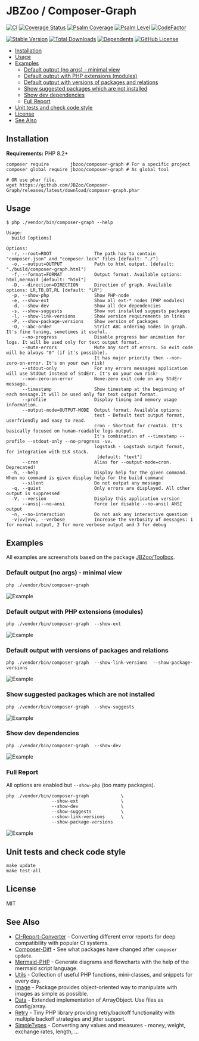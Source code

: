 # JBZoo / Composer-Graph

[![CI](https://github.com/JBZoo/Composer-Graph/actions/workflows/main.yml/badge.svg?branch=master)](https://github.com/JBZoo/Composer-Graph/actions/workflows/main.yml?query=branch%3Amaster)
[![Coverage Status](https://coveralls.io/repos/github/JBZoo/Composer-Graph/badge.svg?branch=master)](https://coveralls.io/github/JBZoo/Composer-Graph?branch=master)
[![Psalm Coverage](https://shepherd.dev/github/JBZoo/Composer-Graph/coverage.svg)](https://shepherd.dev/github/JBZoo/Composer-Graph)
[![Psalm Level](https://shepherd.dev/github/JBZoo/Composer-Graph/level.svg)](https://shepherd.dev/github/JBZoo/Composer-Graph)
[![CodeFactor](https://www.codefactor.io/repository/github/jbzoo/composer-graph/badge)](https://www.codefactor.io/repository/github/jbzoo/composer-graph/issues)

[![Stable Version](https://poser.pugx.org/jbzoo/composer-graph/version)](https://packagist.org/packages/jbzoo/composer-graph/)
[![Total Downloads](https://poser.pugx.org/jbzoo/composer-graph/downloads)](https://packagist.org/packages/jbzoo/composer-graph/stats)
[![Dependents](https://poser.pugx.org/jbzoo/composer-graph/dependents)](https://packagist.org/packages/jbzoo/composer-graph/dependents?order_by=downloads)
[![GitHub License](https://img.shields.io/github/license/jbzoo/composer-graph)](https://github.com/JBZoo/Composer-Graph/blob/master/LICENSE)


<!--ts-->
   * [Installation](#installation)
   * [Usage](#usage)
   * [Examples](#examples)
      * [Default output (no args) - minimal view](#default-output-no-args---minimal-view)
      * [Default output with PHP extensions (modules)](#default-output-with-php-extensions-modules)
      * [Default output with versions of packages and relations](#default-output-with-versions-of-packages-and-relations)
      * [Show suggested packages which are not installed](#show-suggested-packages-which-are-not-installed)
      * [Show dev dependencies](#show-dev-dependencies)
      * [Full Report](#full-report)
   * [Unit tests and check code style](#unit-tests-and-check-code-style)
   * [License](#license)
   * [See Also](#see-also)
<!--te-->

## Installation

**Requirements:** PHP 8.2+

```shell
composer require        jbzoo/composer-graph # For a specific project
composer global require jbzoo/composer-graph # As global tool

# OR use phar file.
wget https://github.com/JBZoo/Composer-Graph/releases/latest/download/composer-graph.phar
```


## Usage

```
$ php ./vendor/bin/composer-graph --help

Usage:
  build [options]

Options:
  -r, --root=ROOT                The path has to contain "composer.json" and "composer.lock" files [default: "./"]
  -o, --output=OUTPUT            Path to html output. [default: "./build/composer-graph.html"]
  -f, --format=FORMAT            Output format. Available options: html,mermaid [default: "html"]
  -D, --direction=DIRECTION      Direction of graph. Available options: LR,TB,BT,RL [default: "LR"]
  -p, --show-php                 Show PHP-node
  -e, --show-ext                 Show all ext-* nodes (PHP modules)
  -d, --show-dev                 Show all dev dependencies
  -s, --show-suggests            Show not installed suggests packages
  -l, --show-link-versions       Show version requirements in links
  -P, --show-package-versions    Show version of packages
  -O, --abc-order                Strict ABC ordering nodes in graph. It's fine tuning, sometimes it useful.
      --no-progress              Disable progress bar animation for logs. It will be used only for text output format.
      --mute-errors              Mute any sort of errors. So exit code will be always "0" (if it's possible).
                                 It has major priority then --non-zero-on-error. It's on your own risk!
      --stdout-only              For any errors messages application will use StdOut instead of StdErr. It's on your own risk!
      --non-zero-on-error        None-zero exit code on any StdErr message.
      --timestamp                Show timestamp at the beginning of each message.It will be used only for text output format.
      --profile                  Display timing and memory usage information.
      --output-mode=OUTPUT-MODE  Output format. Available options:
                                 text - Default text output format, userfriendly and easy to read.
                                 cron - Shortcut for crontab. It's basically focused on human-readable logs output.
                                 It's combination of --timestamp --profile --stdout-only --no-progress -vv.
                                 logstash - Logstash output format, for integration with ELK stack.
                                  [default: "text"]
      --cron                     Alias for --output-mode=cron. Deprecated!
  -h, --help                     Display help for the given command. When no command is given display help for the build command
      --silent                   Do not output any message
  -q, --quiet                    Only errors are displayed. All other output is suppressed
  -V, --version                  Display this application version
      --ansi|--no-ansi           Force (or disable --no-ansi) ANSI output
  -n, --no-interaction           Do not ask any interactive question
  -v|vv|vvv, --verbose           Increase the verbosity of messages: 1 for normal output, 2 for more verbose output and 3 for debug

```


## Examples

All examples are screenshots based on the package [JBZoo/Toolbox](https://github.com/JBZoo/Toolbox).


### Default output (no args) - minimal view
```shell
php ./vendor/bin/composer-graph
```

![Example](https://raw.githubusercontent.com/JBZoo/Composer-Graph/master/resources/jbzoo-minimal.png)



### Default output with PHP extensions (modules)
```shell
php ./vendor/bin/composer-graph  --show-ext
```

![Example](https://raw.githubusercontent.com/JBZoo/Composer-Graph/master/resources/jbzoo-extensions.png)



### Default output with versions of packages and relations
```shell
php ./vendor/bin/composer-graph  --show-link-versions  --show-package-versions
```

![Example](https://raw.githubusercontent.com/JBZoo/Composer-Graph/master/resources/jbzoo-versions.png)



### Show suggested packages which are not installed
```shell
php ./vendor/bin/composer-graph  --show-suggests
```

![Example](https://raw.githubusercontent.com/JBZoo/Composer-Graph/master/resources/jbzoo-suggests.png)



### Show dev dependencies
```shell
php ./vendor/bin/composer-graph  --show-dev
```

![Example](https://raw.githubusercontent.com/JBZoo/Composer-Graph/master/resources/jbzoo-dev.png)


### Full Report

All options are enabled but `--show-php` (too many packages).

```shell
php ./vendor/bin/composer-graph            \
                 --show-ext                \
                 --show-dev                \
                 --show-suggests           \
                 --show-link-versions      \
                 --show-package-versions
```

![Example](https://raw.githubusercontent.com/JBZoo/Composer-Graph/master/resources/jbzoo-full-without-php.png)




## Unit tests and check code style
```shell
make update
make test-all
```


## License
MIT


## See Also

- [CI-Report-Converter](https://github.com/JBZoo/CI-Report-Converter) - Converting different error reports for deep compatibility with popular CI systems.
- [Composer-Diff](https://github.com/JBZoo/Composer-Diff) - See what packages have changed after `composer update`.
- [Mermaid-PHP](https://github.com/JBZoo/Mermaid-PHP) - Generate diagrams and flowcharts with the help of the mermaid script language.
- [Utils](https://github.com/JBZoo/Utils) - Collection of useful PHP functions, mini-classes, and snippets for every day.
- [Image](https://github.com/JBZoo/Image) - Package provides object-oriented way to manipulate with images as simple as possible.
- [Data](https://github.com/JBZoo/Data) - Extended implementation of ArrayObject. Use files as config/array.
- [Retry](https://github.com/JBZoo/Retry) - Tiny PHP library providing retry/backoff functionality with multiple backoff strategies and jitter support.
- [SimpleTypes](https://github.com/JBZoo/SimpleTypes) - Converting any values and measures - money, weight, exchange rates, length, ...
